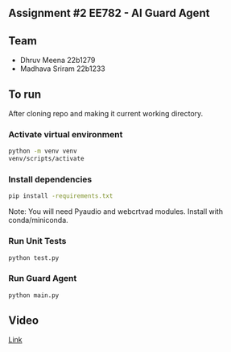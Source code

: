 ## Assignment #2 EE782 - AI Guard Agent

## Team
- Dhruv Meena 22b1279
- Madhava Sriram 22b1233

## To run

After cloning repo and making it current working directory.

### Activate virtual environment
```bash
python -m venv venv
venv/scripts/activate
```

### Install dependencies
```bash
pip install -requirements.txt
```
Note: You will need Pyaudio and webcrtvad modules. Install with conda/miniconda.

### Run Unit Tests
```bash
python test.py
```

### Run Guard Agent
```bash
python main.py
```

## Video
[Link](https://drive.google.com/drive/folders/1-zq1_mV51Z7O2tidyDMIm1MFsllde5FF?usp=sharing)
